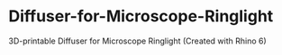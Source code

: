 # Diffuser-for-Microscope-Ringlight
3D-printable Diffuser for Microscope Ringlight (Created with Rhino 6)

